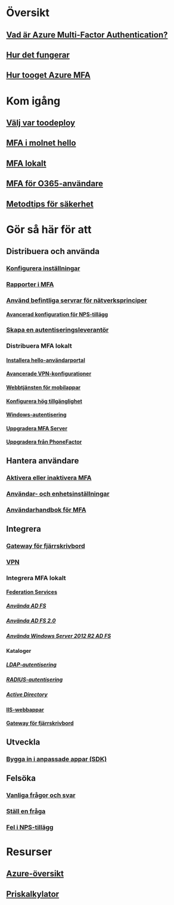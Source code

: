 # Översikt
## [Vad är Azure Multi-Factor Authentication?](multi-factor-authentication.md)
## [Hur det fungerar](multi-factor-authentication-how-it-works.md)
## [Hur tooget Azure MFA](multi-factor-authentication-versions-plans.md)

# Kom igång
## [Välj var toodeploy](multi-factor-authentication-get-started.md)
## [MFA i molnet hello](multi-factor-authentication-get-started-cloud.md)
## [MFA lokalt](multi-factor-authentication-get-started-server.md)
## [MFA för O365-användare](https://support.office.com/article/Plan-for-multi-factor-authentication-for-Office-365-Deployments-043807b2-21db-4d5c-b430-c8a6dee0e6ba)
## [Metodtips för säkerhet](multi-factor-authentication-security-best-practices.md)

# Gör så här för att
## Distribuera och använda
### [Konfigurera inställningar](multi-factor-authentication-whats-next.md)
### [Rapporter i MFA](multi-factor-authentication-manage-reports.md)
### [Använd befintliga servrar för nätverksprinciper](multi-factor-authentication-nps-extension.md)
#### [Avancerad konfiguration för NPS-tillägg](nps-extension-advanced-configuration.md)
### [Skapa en autentiseringsleverantör](multi-factor-authentication-get-started-auth-provider.md)
### Distribuera MFA lokalt
#### [Installera hello-användarportal](multi-factor-authentication-get-started-portal.md)
#### [Avancerade VPN-konfigurationer](multi-factor-authentication-advanced-vpn-configurations.md)
#### [Webbtjänsten för mobilappar](multi-factor-authentication-get-started-server-webservice.md)
#### [Konfigurera hög tillgänglighet](mfa-server-high-availability.md)
#### [Windows-autentisering](multi-factor-authentication-get-started-server-windows.md)
#### [Uppgradera MFA Server](multi-factor-authentication-server-upgrade.md)
#### [Uppgradera från PhoneFactor](multi-factor-authentication-get-started-server-upgrade.md)

## Hantera användare
### [Aktivera eller inaktivera MFA](multi-factor-authentication-get-started-user-states.md)
### [Användar- och enhetsinställningar](multi-factor-authentication-manage-users-and-devices.md)
### [Användarhandbok för MFA](./end-user/multi-factor-authentication-end-user.md)

## Integrera
### [Gateway för fjärrskrivbord](nps-extension-remote-desktop-gateway.md)
### [VPN](nps-extension-vpn.md)
### Integrera MFA lokalt
#### [Federation Services](multi-factor-authentication-get-started-adfs.md)
##### [Använda AD FS](multi-factor-authentication-get-started-adfs-cloud.md)
##### [Använda AD FS 2.0](multi-factor-authentication-get-started-adfs-adfs2.md)
##### [Använda Windows Server 2012 R2 AD FS](multi-factor-authentication-get-started-adfs-w2k12.md)
#### Kataloger
##### [LDAP-autentisering](multi-factor-authentication-get-started-server-ldap.md)
##### [RADIUS-autentisering](multi-factor-authentication-get-started-server-radius.md)
##### [Active Directory](multi-factor-authentication-get-started-server-dirint.md)
#### [IIS-webbappar](multi-factor-authentication-get-started-server-iis.md)
#### [Gateway för fjärrskrivbord](multi-factor-authentication-get-started-server-rdg.md)

## Utveckla
### [Bygga in i anpassade appar (SDK)](multi-factor-authentication-sdk.md)

## Felsöka
### [Vanliga frågor och svar](multi-factor-authentication-faq.md)
### [Ställ en fråga](https://social.msdn.microsoft.com/Forums/newthread?category=windowsazureplatform&forum=windowsazureactiveauthentication&prof=required)
### [Fel i NPS-tillägg](multi-factor-authentication-nps-errors.md)

# Resurser
## [Azure-översikt](https://azure.microsoft.com/roadmap/?category=security-identity)
## [Priskalkylator](https://azure.microsoft.com/pricing/calculator/)
